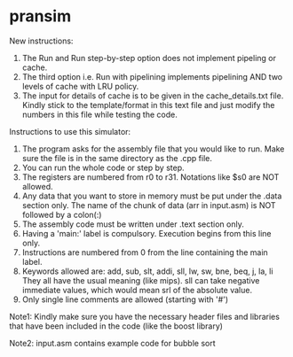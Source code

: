 # pransim
New instructions:
1. The Run and Run step-by-step option does not implement pipeling or cache.
2. The third option i.e. Run with pipelining implements pipelining AND two levels of cache with LRU policy.
3. The input for details of cache is to be given in the cache_details.txt file. Kindly stick to the template/format in this text file and just modify the numbers in this file while testing the code.

Instructions to use this simulator:
1. The program asks for the assembly file that you would like to run. Make sure the file is in the same directory as the .cpp file.
2. You can run the whole code or step by step.
3. The registers are numbered from r0 to r31. Notations like $s0 are NOT allowed.
4. Any data that you want to store in memory must be put under the .data section only. The name of the chunk of data (arr in input.asm) is NOT followed by a colon(:)
5. The assembly code must be written under .text section only. 
6. Having a 'main:' label is compulsory. Execution begins from this line only.
7. Instructions are numbered from 0 from the line containing the main label.
8. Keywords allowed are: add, sub, slt, addi, sll, lw, sw, bne, beq, j, la, li
They all have the usual meaning (like mips). sll can take negative immediate values, which would mean srl of the absolute value.
9. Only single line comments are allowed (starting with '#')

Note1: Kindly make sure you have the necessary header files and libraries that have been included in the code (like the boost library)

Note2: input.asm contains example code for bubble sort
